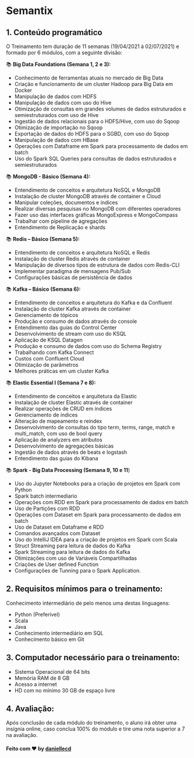 # Semantix

## 1. Conteúdo programático

O Treinamento tem duração de 11 semanas \(19/04/2021 à 02/07/2021\) e formado por 6 módulos, com a seguinte divisão:

📚 **Big Data Foundations \(Semana 1, 2 e 3\):**

* Conhecimento de ferramentas atuais no mercado de Big Data
* Criação e funcionamento de um cluster Hadoop para Big Data em Docker
* Manipulação de dados com HDFS
* Manipulação de dados com uso do Hive
* Otimização de consultas em grandes volumes de dados estruturados e semiestruturados com uso de Hive
* Ingestão de dados relacionais para o HDFS/Hive, com uso do Sqoop
* Otimização de importação no Sqoop
* Exportação de dados do HDFS para o SGBD, com uso do Sqoop
* Manipulação de dados com HBase
* Operações com Dataframe em Spark para processamento de dados em batch
* Uso do Spark SQL Queries para consultas de dados estruturados e semiestruturados

📚 **MongoDB - Básico \(Semana 4\):**

* Entendimento de conceitos e arquitetura NoSQL e MongoDB
* Instalação de cluster MongoDB através de container e Cloud
* Manipular coleções, documentos e índices
* Realizar diversas pesquisas no MongoDB com diferentes operadores
* Fazer uso das interfaces gráficas MongoExpress e MongoCompass
* Trabalhar com pipeline de agregações
* Entendimento de Replicação e shards

📚 **Redis – Básico \(Semana 5\):**

* Entendimento de conceitos e arquitetura NoSQL e Redis
* Instalação de cluster Redis através de container
* Manipulação de diversos tipos de estrutura de dados com Redis-CLI
* Implementar paradigma de mensagens Pub/Sub
* Configurações básicas de persistência de dados

📚 **Kafka – Básico \(Semana 6\):**

* Entendimento de conceitos e arquitetura do Kafka e da Confluent
* Instalação de cluster Kafka através de container
* Gerenciamento de tópicos
* Produção e consumo de dados através do console
* Entendimento das guias do Control Center
* Desenvolvimento de stream com uso do KSQL
* Aplicação de KSQL Datagen
* Produção e consumo de dados com uso do Schema Registry
* Trabalhando com Kafka Connect
* Custos com Confluent Cloud
* Otimização de parâmetros
* Melhores práticas em um cluster Kafka

📚 **Elastic Essential I \(Semana 7 e 8\):**

* Entendimento de conceitos e arquitetura da Elastic
* Instalação de cluster Elastic através de container
* Realizar operações de CRUD em índices
* Gerenciamento de índices
* Alteração de mapeamento e reindex
* Desenvolvimento de consultas do tipo term, terms, range, match e multi\_match, com uso de bool query
* Aplicação de analyzers em atributos
* Desenvolvimento de agregações básicas
* Ingestão de dados através de beats e logstash
* Entendimento das guias do Kibana

📚 **Spark - Big Data Processing \(Semana 9, 10 e 11**\)

* Uso do Jupyter Notebooks para a criação de projetos em Spark com Python
* Spark batch intermediario
* Operações com RDD em Spark para processamento de dados em batch
* Uso de Partições com RDD
* Operações com Dataset em Spark para processamento de dados em batch
* Uso de Dataset em Dataframe e RDD
* Comandos avançados com Dataset
* Uso do IntelliJ IDEA para a criação de projetos em Spark com Scala
* Struct Streaming para leitura de dados do Kafka
* Spark Streaming para leitura de dados do Kafka
* Otimizações com uso de Variáveis Compartilhadas
* Criações de User defined Function
* Configurações de Tunning para o Spark Application.

## 2. Requisitos mínimos para o treinamento:

Conhecimento intermediário de pelo menos uma destas linguagens:

* Python \(Preferível\)
* Scala
* Java
* Conhecimento intermediário em SQL
* Conhecimento básico em Git

## 3. Computador necessário para o treinamento:

* Sistema Operacional de 64 bits
* Memória RAM de 8 GB
* Acesso a internet
* HD com no mínimo 30 GB de espaço livre

## 4. Avaliação:

Após conclusão de cada módulo do treinamento, o aluno irá obter uma insígnia online, caso conclua 100% do módulo e tire uma nota superior a 7 na avaliação.

#### 

#### Feito com ♥ by [daniellecd](https://github.com/daniellecd)

